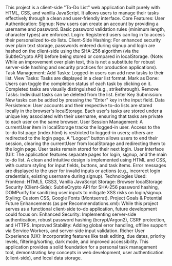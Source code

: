This project is a client-side "To-Do List" web application built purely with HTML, CSS, and vanilla JavaScript. It allows users to manage their tasks effectively through a clean and user-friendly interface.
Core Features:
User Authentication:
Signup: New users can create an account by providing a username and password. Basic password validation rules (minimum length, character types) are enforced.
Login: Registered users can log in to access their personalized to-do lists.
Client-Side Hashing: For enhanced security over plain text storage, passwords entered during signup and login are hashed on the client-side using the SHA-256 algorithm (via the SubtleCrypto API) before being stored or compared in localStorage. (Note: While an improvement over plain text, this is not a substitute for robust server-side hashing and security practices for production applications).
Task Management:
Add Tasks: Logged-in users can add new tasks to their list.
View Tasks: Tasks are displayed in a clear list format.
Mark as Done: Users can toggle the completion status of each task by clicking on it. Completed tasks are visually distinguished (e.g., strikethrough).
Remove Tasks: Individual tasks can be deleted from the list.
Enter Key Submission: New tasks can be added by pressing the "Enter" key in the input field.
Data Persistence:
User accounts and their respective to-do lists are stored locally in the browser's localStorage. Each user's tasks are stored under a unique key associated with their username, ensuring that tasks are private to each user on the same browser.
User Session Management:
A currentUser item in localStorage tracks the logged-in user.
Access to the to-do list page (index.html) is restricted to logged-in users; others are redirected to the login page.
A "Logout" button allows users to end their session, clearing the currentUser from localStorage and redirecting them to the login page. User tasks remain stored for their next login.
User Interface (UI):
The application features separate pages for login, signup, and the main to-do list.
A clean and intuitive design is implemented using HTML and CSS, with custom styling for input fields, buttons, and task items.
Error messages are displayed to the user for invalid inputs or actions (e.g., incorrect login credentials, existing username during signup).
Technologies Used:
Frontend: HTML5, CSS3, Vanilla JavaScript
Storage: Browser localStorage
Security (Client-Side): SubtleCrypto API for SHA-256 password hashing, DOMPurify for sanitizing user inputs to mitigate XSS risks on login/signup.
Styling: Custom CSS, Google Fonts (Montserrat).
Project Goals & Potential Future Enhancements (as per Recommendations.xml):
While this project serves as a functional client-side to-do application, future development could focus on:
Enhanced Security: Implementing server-side authentication, robust password hashing (bcrypt/Argon2), CSRF protection, and HTTPS.
Improved Stability: Adding global error handling, offline support via Service Workers, and server-side input validation.
Richer User Experience (UX): Incorporating features like task editing, due dates, priority levels, filtering/sorting, dark mode, and improved accessibility.
This application provides a solid foundation for a personal task management tool, demonstrating key concepts in web development, user authentication (client-side), and local data storage.
